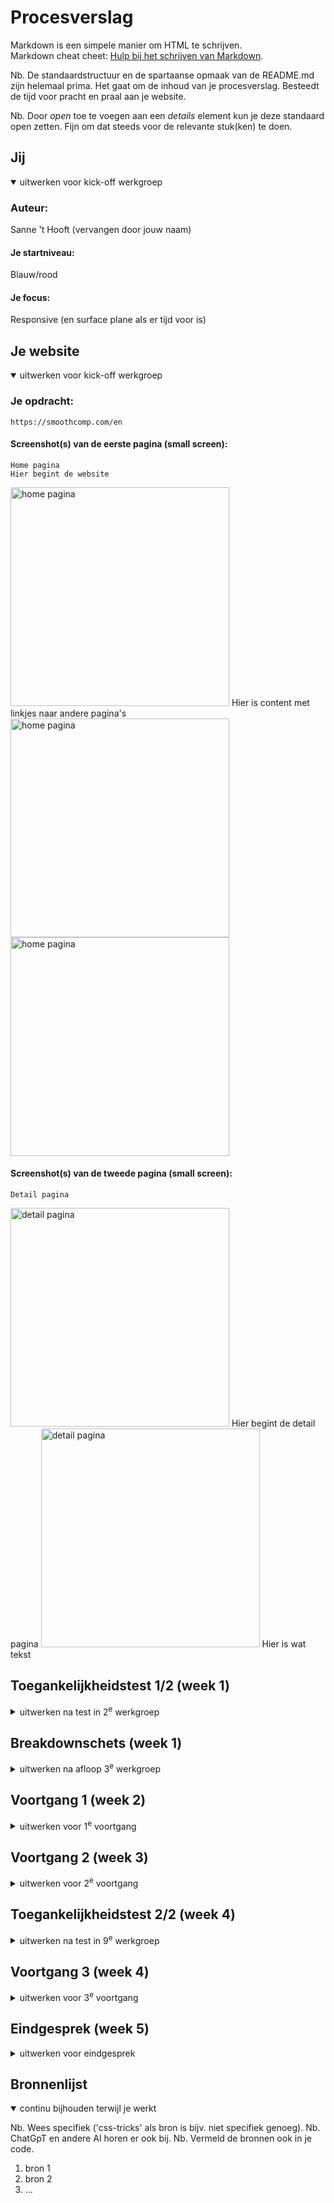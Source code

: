# Procesverslag
Markdown is een simpele manier om HTML te schrijven.  
Markdown cheat cheet: [Hulp bij het schrijven van Markdown](https://github.com/adam-p/markdown-here/wiki/Markdown-Cheatsheet).

Nb. De standaardstructuur en de spartaanse opmaak van de README.md zijn helemaal prima. Het gaat om de inhoud van je procesverslag. Besteedt de tijd voor pracht en praal aan je website.

Nb. Door *open* toe te voegen aan een *details* element kun je deze standaard open zetten. Fijn om dat steeds voor de relevante stuk(ken) te doen.





## Jij

<details open>
  <summary>uitwerken voor kick-off werkgroep</summary>

  ### Auteur:
  Sanne 't Hooft (vervangen door jouw naam)

  #### Je startniveau:
  Blauw/rood

  #### Je focus:
Responsive (en surface plane als er tijd voor is) 
</details>





## Je website

<details open>
  <summary>uitwerken voor kick-off werkgroep</summary>

  ### Je opdracht:
    https://smoothcomp.com/en
  #### Screenshot(s) van de eerste pagina (small screen): 
    Home pagina
    Hier begint de website 
<img src="readme-images/sc1.png" width="350px" alt="home pagina"> Hier is content met linkjes naar andere pagina's
<img src="readme-images/sc2.png" width="350px" alt="home pagina"> 
<img src="readme-images/sc3.png" width="350px" alt="home pagina"> 




  #### Screenshot(s) van de tweede pagina (small screen):
    Detail pagina
<img src="readme-images/sc4.png" width="350px" alt="detail pagina"> Hier begint de detail pagina
<img src="readme-images/sc5.png" width="350px" alt="detail pagina"> Hier is wat tekst


</details>



## Toegankelijkheidstest 1/2 (week 1)

<details>
  <summary>uitwerken na test in 2<sup>e</sup> werkgroep</summary>

  ### Bevindingen
  
  Mijn bevindingen die in de toegankelijkheidstest naar voren kwamen: 
  - Screanreader ging makkelijk aan. De toetsen die je moet gebruiken zijn makkelijk te vinden en begrijpen.
  - De stem van de screenreader is prima te volgen. 
  - De screenreader pakt alle headings en linkjes op de juiste volgorde. Als ik op 1 klik pakt die alle H1's en als ik 2 of 3 klik leest die de juiste bijhorende headings voor. 
  - Bij images zegt die unlabed graphic, dus de images hebben geen alt tekst waardoor ze niet toegankelijk zijn voor de screenreader. 
  - De screenreader geeft aan wanneer het een link is.
  
 Mijn bevindingen die in de WCAG checklist naar voren kwamen: 
  - De content van de website is makkelijk te begrijpen. Het is duidelijk dat de buttons buttons zijn. De screenreader laat goed weten wanneer iets een link is.
  - Bij het valideren van de code komen er veel errors uit. De site heeft een lang attribute en je kan de site overschakelen naar verschillende talen. De pagina's hebben geen unieke titel, tenminste er stond (toen ik het opzocht) aria-label: not specified. 
  - Bij tab en shift-tab is er een visuele element die zichbaar wordt.
  - De site kan geroteerd worden naar verschillende angles en de links hebben een goeie grootte en positie. 
  - De site heeft alleen maar div's. Geen lists. De headings staan elke keer bovenaan de div, dus heeft een logische volgorde. Het heeft op de home pagina twee H1's. 
  - De images hebben geen alt attribute. Het heeft geen text alternative voor complexere foto's. Er zijn twee images die tekst bevatten en die als button worden weergegeven, deze hebben wel een alt-text. 
  - De site heeft 1 video zonder audio. Het speelt automatisch. Je kan hem niet pauzeren of stoppen. 
  - De links hebben een a element. De links hebben een focus state. Sommige buttons hebben geen button element. De links hebben een icoon die verwijst dat je naar een andere pagina verstuurd gaat worden.
  - Ze gebruiken wel kleur, maar ze gebruiken ook veel vormen, plaatjes en tekst voor de informatie. Er is alleen een dark mode. 
  - Het heeft 1 animatie onderaan met de logo's van hun partners. Het is subtiel, maar ik kan niet vinden of het zich houdt aan de prefers-reduced-motion media query.
  - De color contrast is helemaal goed. 

  Vragen: 
  - "Provide a unique title for each page" -> is dit een H1? 
  - 


</details>



## Breakdownschets (week 1)

<details>
  <summary>uitwerken na afloop 3<sup>e</sup> werkgroep</summary>

  ### de hele pagina: 
  <img src="readme-images/dummy-plaatje.jpg" width="375px" alt="breakdown van de hele pagina">

  ### dynamisch deel (bijv menu): 
  <img src="readme-images/dummy-plaatje.jpg" width="375px" alt="breakdown van een dynamisch deel">

  ### wellicht nog een dynamisch deel (bijv filter): 
  <img src="readme-images/dummy-plaatje.jpg" width="375px" alt="breakdown van nog een dynamisch deel">

</details>





## Voortgang 1 (week 2)

<details>
  <summary>uitwerken voor 1<sup>e</sup> voortgang</summary>

  ### Stand van zaken
  hier dit ging goed & dit was lastig (neem ook screenshots op van delen van je website en code)


  ### Agenda voor meeting
  samen met je groepje opstellen

  | student 1      | student 2          | student 3    | student 4        |
  | ---            | ---                | ---          | ---              |
  | dit bespreken  | en dit             | en ik dit    | en dan ik dat    |
  | en dat ook nog | dit als er tijd is | nog een punt | dit wil ik zeker |
  | ...            | ...                | ...          | ...              |


  ### Verslag van meeting
  hier na afloop snel de uitkomsten van de meeting vastleggen

  - punt 1
  - punt 2
  - nog een punt
  - ...

</details>





## Voortgang 2 (week 3)

<details>
  <summary>uitwerken voor 2<sup>e</sup> voortgang</summary>

  ### Stand van zaken
  hier dit ging goed & dit was lastig (neem ook screenshots op van delen van je website en code)


  ### Agenda voor meeting
  samen met je groepje opstellen

  | student 1      | student 2          | student 3    | student 4        |
  | ---            | ---                | ---          | ---              |
  | dit bespreken  | en dit             | en ik dit    | en dan ik dat    |
  | en dat ook nog | dit als er tijd is | nog een punt | dit wil ik zeker |
  | ...            | ...                | ...          | ...              |


  ### Verslag van meeting
  hier na afloop snel de uitkomsten van de meeting vastleggen

  - punt 1
  - punt 2
  - nog een punt
- ...

</details>





## Toegankelijkheidstest 2/2 (week 4)

<details>
  <summary>uitwerken na test in 9<sup>e</sup> werkgroep</summary>

  ### Bevindingen
  Lijst met je bevindingen die in de test naar voren kwamen (geef ook aan wat er verbeterd is):

</details>





## Voortgang 3 (week 4)

<details>
  <summary>uitwerken voor 3<sup>e</sup> voortgang</summary>

  ### Stand van zaken
  hier dit ging goed & dit was lastig (neem ook screenshots op van delen van je website en code)


  ### Agenda voor meeting
  samen met je groepje opstellen

  | student 1      | student 2          | student 3    | student 4        |
  | ---            | ---                | ---          | ---              |
  | dit bespreken  | en dit             | en ik dit    | en dan ik dat    |
  | en dat ook nog | dit als er tijd is | nog een punt | dit wil ik zeker |
  | ...            | ...                | ...          | ...              |


  ### Verslag van meeting
  hier na afloop snel de uitkomsten van de meeting vastleggen

  - punt 1
  - punt 2
  - nog een punt
  - ...

</details>





## Eindgesprek (week 5)

<details>
  <summary>uitwerken voor eindgesprek</summary>

  ### Je uitkomst - karakteristiek screenshots:
  <img src="readme-images/dummy-plaatje.jpg" width="375px" alt="uitomst opdracht 1">


  ### Dit ging goed/Heb ik geleerd: 
  Korte omschrijving met plaatjes

  <img src="readme-images/dummy-plaatje.jpg" width="375px" alt="top">


  ### Dit was lastig/Is niet gelukt:
  Korte omschrijving met plaatjes

  <img src="readme-images/dummy-plaatje.jpg" width="375px" alt="bummer">
</details>





## Bronnenlijst

<details open>
  <summary>continu bijhouden terwijl je werkt</summary>

  Nb. Wees specifiek ('css-tricks' als bron is bijv. niet specifiek genoeg). 
  Nb. ChatGpT en andere AI horen er ook bij.
  Nb. Vermeld de bronnen ook in je code.

  1. bron 1
  2. bron 2
  3. ...

</details>